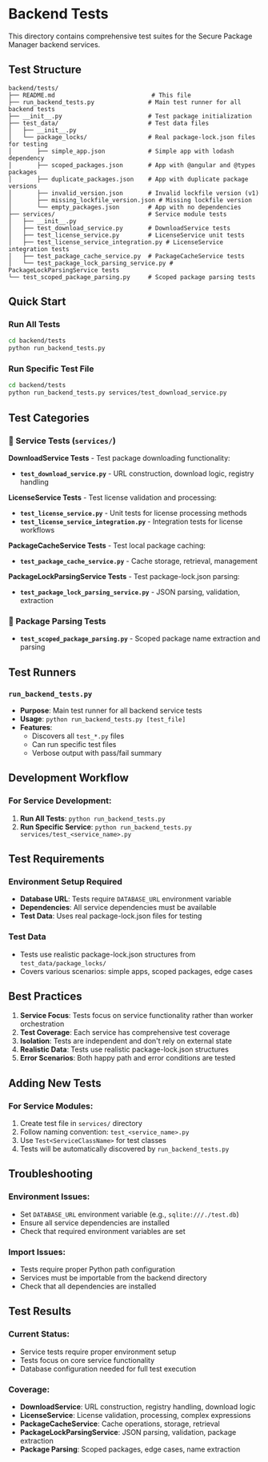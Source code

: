 # Backend Tests

This directory contains comprehensive test suites for the Secure Package Manager backend services.

## Test Structure

```
backend/tests/
├── README.md                           # This file
├── run_backend_tests.py               # Main test runner for all backend tests
├── __init__.py                        # Test package initialization
├── test_data/                         # Test data files
│   ├── __init__.py
│   └── package_locks/                 # Real package-lock.json files for testing
│       ├── simple_app.json            # Simple app with lodash dependency
│       ├── scoped_packages.json       # App with @angular and @types packages
│       ├── duplicate_packages.json    # App with duplicate package versions
│       ├── invalid_version.json       # Invalid lockfile version (v1)
│       ├── missing_lockfile_version.json # Missing lockfile version
│       └── empty_packages.json        # App with no dependencies
├── services/                          # Service module tests
│   ├── __init__.py
│   ├── test_download_service.py       # DownloadService tests
│   ├── test_license_service.py        # LicenseService unit tests
│   ├── test_license_service_integration.py # LicenseService integration tests
│   ├── test_package_cache_service.py  # PackageCacheService tests
│   └── test_package_lock_parsing_service.py # PackageLockParsingService tests
└── test_scoped_package_parsing.py     # Scoped package parsing tests
```

## Quick Start

### Run All Tests
```bash
cd backend/tests
python run_backend_tests.py
```

### Run Specific Test File
```bash
cd backend/tests
python run_backend_tests.py services/test_download_service.py
```

## Test Categories

### 🔧 Service Tests (`services/`)

**DownloadService Tests** - Test package downloading functionality:
- **`test_download_service.py`** - URL construction, download logic, registry handling

**LicenseService Tests** - Test license validation and processing:
- **`test_license_service.py`** - Unit tests for license processing methods
- **`test_license_service_integration.py`** - Integration tests for license workflows

**PackageCacheService Tests** - Test local package caching:
- **`test_package_cache_service.py`** - Cache storage, retrieval, management

**PackageLockParsingService Tests** - Test package-lock.json parsing:
- **`test_package_lock_parsing_service.py`** - JSON parsing, validation, extraction

### 📄 Package Parsing Tests
- **`test_scoped_package_parsing.py`** - Scoped package name extraction and parsing

## Test Runners

### `run_backend_tests.py`
- **Purpose**: Main test runner for all backend service tests
- **Usage**: `python run_backend_tests.py [test_file]`
- **Features**: 
  - Discovers all `test_*.py` files
  - Can run specific test files
  - Verbose output with pass/fail summary

## Development Workflow

### For Service Development:
1. **Run All Tests**: `python run_backend_tests.py`
2. **Run Specific Service**: `python run_backend_tests.py services/test_<service_name>.py`

## Test Requirements

### Environment Setup Required
- **Database URL**: Tests require `DATABASE_URL` environment variable
- **Dependencies**: All service dependencies must be available
- **Test Data**: Uses real package-lock.json files for testing

### Test Data
- Tests use realistic package-lock.json structures from `test_data/package_locks/`
- Covers various scenarios: simple apps, scoped packages, edge cases

## Best Practices

1. **Service Focus**: Tests focus on service functionality rather than worker orchestration
2. **Test Coverage**: Each service has comprehensive test coverage
3. **Isolation**: Tests are independent and don't rely on external state
4. **Realistic Data**: Tests use realistic package-lock.json structures
5. **Error Scenarios**: Both happy path and error conditions are tested

## Adding New Tests

### For Service Modules:
1. Create test file in `services/` directory
2. Follow naming convention: `test_<service_name>.py`
3. Use `Test<ServiceClassName>` for test classes
4. Tests will be automatically discovered by `run_backend_tests.py`

## Troubleshooting

### Environment Issues:
- Set `DATABASE_URL` environment variable (e.g., `sqlite:///./test.db`)
- Ensure all service dependencies are installed
- Check that required environment variables are set

### Import Issues:
- Tests require proper Python path configuration
- Services must be importable from the backend directory
- Check that all dependencies are installed

## Test Results

### Current Status:
- Service tests require proper environment setup
- Tests focus on core service functionality
- Database configuration needed for full test execution

### Coverage:
- **DownloadService**: URL construction, registry handling, download logic
- **LicenseService**: License validation, processing, complex expressions
- **PackageCacheService**: Cache operations, storage, retrieval
- **PackageLockParsingService**: JSON parsing, validation, package extraction
- **Package Parsing**: Scoped packages, edge cases, name extraction